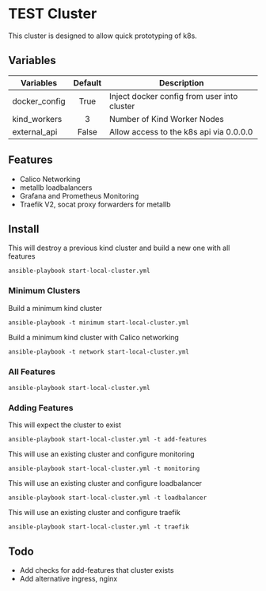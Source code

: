 # TEST Cluster

This cluster is designed to allow quick prototyping of k8s.

## Variables

| Variables     | Default | Description                                 |
| ------------- | :-----: | ------------------------------------------- |
| docker_config |  True   | Inject docker config from user into cluster |
| kind_workers  |    3    | Number of Kind Worker Nodes                 |
| external_api  |  False  | Allow access to the k8s api via 0.0.0.0     |

## Features

* Calico Networking
* metallb loadbalancers
* Grafana and Prometheus Monitoring
* Traefik V2, socat proxy forwarders for metallb

## Install

This will destroy a previous kind cluster and build a new one with all features

```shell
ansible-playbook start-local-cluster.yml
```

### Minimum Clusters

Build a minimum kind cluster

```shell
ansible-playbook -t minimum start-local-cluster.yml
```

Build a minimum kind cluster with Calico networking

```shell
ansible-playbook -t network start-local-cluster.yml
```

### All Features

```shell
ansible-playbook start-local-cluster.yml
```

### Adding Features

This will expect the cluster to exist

```shell
ansible-playbook start-local-cluster.yml -t add-features
```

This will use an existing cluster and configure monitoring

```shell
ansible-playbook start-local-cluster.yml -t monitoring
```

This will use an existing cluster and configure loadbalancer

```shell
ansible-playbook start-local-cluster.yml -t loadbalancer
```

This will use an existing cluster and configure traefik

```shell
ansible-playbook start-local-cluster.yml -t traefik
```

## Todo

* Add checks for add-features that cluster exists
* Add alternative ingress, nginx
